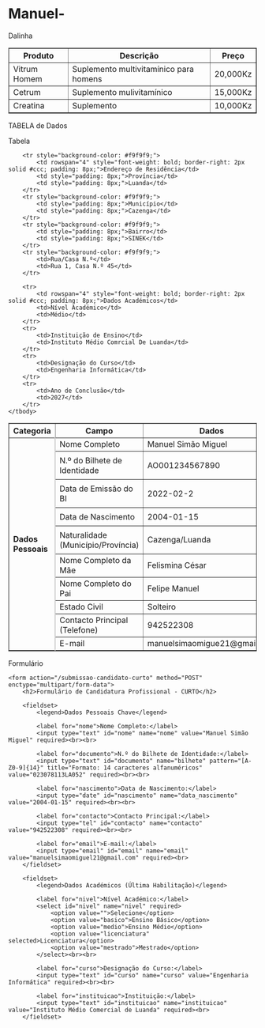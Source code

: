 


# Manuel-
Dalinha 


<table border="1">
  <tr>
    <th>Produto</th>
    <th>Descrição</th>
    <th>Preço</th>
  </tr>
  <tr>
    <td>Vitrum Homem</td>
    <td>Suplemento multivitamínico para homens</td>
    <td> 20,000Kz</td>
  </tr>
  <tr>
    <td>Cetrum</td>
    <td>Suplemento mulivitamínico</td>
    <td>15,000Kz</td>
  </tr>
  <tr>
    <td>Creatina</td>
    <td>Suplemento</td>
    <td>10,000Kz</td>
  </tr>
</table>



TABELA de Dados

 <table border="1" 
    <td>
        Tabela
    </caption>
    <thead>
        <tr>
            <th>Categoria</th>
            <th>Campo</th>
            <th>Dados</th>
        </tr>
    </thead>
    <tbody>
        <tr>
            <td rowspan="10" style="font-weight: bold; border-right: 2px solid #ccc; padding: 8px;">Dados Pessoais</td>
            <td>Nome Completo</td>
            <td>Manuel Simão Miguel</td>
        </tr>
        <tr>
            <td style="padding: 8px;">N.º do Bilhete de Identidade</td>
            <td style="padding: 8px;">AO001234567890</td>
        </tr>
        <tr>
            <td style="padding: 8px;">Data de Emissão do BI</td>
            <td style="padding: 8px;">2022-02-2</td>
        </tr>
        <tr>
            <td style="padding: 8px;">Data de Nascimento</td>
            <td style="padding: 8px;">2004-01-15</td>
        </tr>
        <tr>
            <td style="padding: 8px;">Naturalidade (Município/Província)</td>
            <td style= <td>Cazenga/Luanda</td>
        </tr>
        <tr>
            <td>Nome Completo da Mãe</td>
            <td>Felismina César</td>
        </tr>
        <tr>
            <td>Nome Completo do Pai</td>
            <td> Felipe Manuel</td>
        </tr>
        <tr>
            <td>Estado Civil</td>
            <td>Solteiro</td>
        </tr>
        <tr>
            <td>Contacto Principal (Telefone)</td>
            <td>942522308</td>
        </tr>
        <tr>
            <td>E-mail</td>
            <td>manuelsimaomigue21@gmail.com</td>
        </tr>

        <tr style="background-color: #f9f9f9;">
            <td rowspan="4" style="font-weight: bold; border-right: 2px solid #ccc; padding: 8px;">Endereço de Residência</td>
            <td style="padding: 8px;">Província</td>
            <td style="padding: 8px;">Luanda</td>
        </tr>
        <tr style="background-color: #f9f9f9;">
            <td style="padding: 8px;">Município</td>
            <td style="padding: 8px;">Cazenga</td>
        </tr>
        <tr style="background-color: #f9f9f9;">
            <td style="padding: 8px;">Bairro</td>
            <td style="padding: 8px;">SINEK</td>
        </tr>
        <tr style="background-color: #f9f9f9;">
            <td>Rua/Casa N.º</td>
            <td>Rua 1, Casa N.º 45</td>
        </tr>

        <tr>
            <td rowspan="4" style="font-weight: bold; border-right: 2px solid #ccc; padding: 8px;">Dados Académicos</td>
            <td>Nível Académico</td>
            <td>Médio</td>
        </tr>
        <tr>
            <td>Instituição de Ensino</td>
            <td>Instituto Médio Comrcial De Luanda</td>
        </tr>
        <tr>
            <td>Designação do Curso</td>
            <td>Engenharia Informática</td>
        </tr>
        <tr>
            <td>Ano de Conclusão</td>
            <td>2027</td>
        </tr>
    </tbody>
</table>


Formulário 

<!DOCTYPE html>
<html lang="pt">
<head>
    <meta charset="UTF-8">
    <meta name="viewport" content="width=device-width, initial-scale=1.0">
    <title>Formulário de Candidatura Curto</title>
</head>
<body>

    <form action="/submissao-candidato-curto" method="POST" enctype="multipart/form-data">
        <h2>Formulário de Candidatura Profissional - CURTO</h2>

        <fieldset>
            <legend>Dados Pessoais Chave</legend>
            
            <label for="nome">Nome Completo:</label>
            <input type="text" id="nome" name="nome" value="Manuel Simão Miguel" required><br><br>

            <label for="documento">N.º do Bilhete de Identidade:</label>
            <input type="text" id="documento" name="bilhete" pattern="[A-Z0-9]{14}" title="Formato: 14 caracteres alfanuméricos" value="023078113LA052" required><br><br>

            <label for="nascimento">Data de Nascimento:</label>
            <input type="date" id="nascimento" name="data_nascimento" value="2004-01-15" required><br><br>
            
            <label for="contacto">Contacto Principal:</label>
            <input type="tel" id="contacto" name="contacto" value="942522308" required><br><br>

            <label for="email">E-mail:</label>
            <input type="email" id="email" name="email" value="manuelsimaomiguel21@gmail.com" required><br>
        </fieldset>

        <fieldset>
            <legend>Dados Académicos (Última Habilitação)</legend>
            
            <label for="nivel">Nível Académico:</label>
            <select id="nivel" name="nivel" required>
                <option value="">Selecione</option>
                <option value="basico">Ensino Básico</option>
                <option value="medio">Ensino Médio</option>
                <option value="licenciatura" selected>Licenciatura</option>
                <option value="mestrado">Mestrado</option>
            </select><br><br>
            
            <label for="curso">Designação do Curso:</label>
            <input type="text" id="curso" name="curso" value="Engenharia Informática" required><br><br>
            
            <label for="instituicao">Instituição:</label>
            <input type="text" id="instituicao" name="instituicao" value="Instituto Médio Comercial de Luanda" required><br>
        </fieldset>

</body>
</html>









